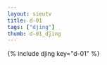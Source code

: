 ```yaml
--- 
layout: sieutv
title: d-01
tags: ["djing"]
thumb: d-01_djing
---
```

{% include djing key="d-01" %} 
